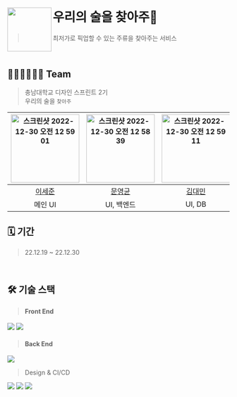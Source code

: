 # 우리의 술을 찾아주🍷<img src="https://user-images.githubusercontent.com/43426556/209286828-4e663359-f102-4fab-a8bb-6cb6e9e84eef.png" align=left width =100/>
> 최저가로 픽업할 수 있는 주류을 찾아주는 서비스
<br>

## 🧑🏻‍💻👨🏻‍💻 Team
> 충남대학교 디자인 스프린트 2기<br>
> 우리의 술을 `찾아주` 

| <img width="155" alt="스크린샷 2022-12-30 오전 12 59 01" src="https://user-images.githubusercontent.com/43426556/209978394-3be4006b-7938-45be-9c2a-016e2765664f.png"> | <img width="155" alt="스크린샷 2022-12-30 오전 12 58 39" src="https://user-images.githubusercontent.com/43426556/209978454-c98e5355-6345-441d-88b4-806a46f5bb2b.png"> | <img width="155" alt="스크린샷 2022-12-30 오전 12 59 11" src="https://user-images.githubusercontent.com/43426556/209978492-ab913dc7-6546-4945-bea5-287d19ea3354.png"> | <img width="155" alt="스크린샷 2022-12-30 오전 12 59 06" src="https://user-images.githubusercontent.com/43426556/209978535-ff63e40e-f9f6-4758-98f2-d8e1146cf245.png"> | <img width="155" alt="스크린샷 2022-12-30 오전 12 58 55" src="https://user-images.githubusercontent.com/43426556/209978572-46478510-8a67-486c-9a54-7411fd7322cc.png"> |
| :----------------: | :----------------: | :----------------: | :----------------: | :----------------: |
| [이세준](https://github.com/yimkeul) | [문영균](https://github.com/glass2300)| [김대민](https://github.com/daemin-kim) | [함윤식](https://github.com/ham3798) | [진건승](https://github.com/comalmot)|
|메인 UI|UI, 백엔드|UI, DB|UI, 서브 로직|메인 로직|
  


## 🗓️ 기간
> 22.12.19 ~ 22.12.30

<br>

## 🛠️ 기술 스택
> #### Front End
<img src="https://img.shields.io/badge/Flutter-02569B?style=for-the-badge&logo=Flutter&logoColor=white"> <img src="https://img.shields.io/badge/Dart-0175C2?style=for-the-badge&logo=Dart&logoColor=white">

> #### Back End
<img src="https://img.shields.io/badge/Firebase-FFCA28?style=for-the-badge&logo=Firebase&logoColor=white">

> Design & CI/CD

<img src="https://img.shields.io/badge/Figma-F24E1E?style=for-the-badge&logo=Figma&logoColor=white"> <img src="https://img.shields.io/badge/Git-F05032?style=for-the-badge&logo=Git&logoColor=white"> <img src="https://img.shields.io/badge/Github-181717?style=for-the-badge&logo=Github&logoColor=white">


